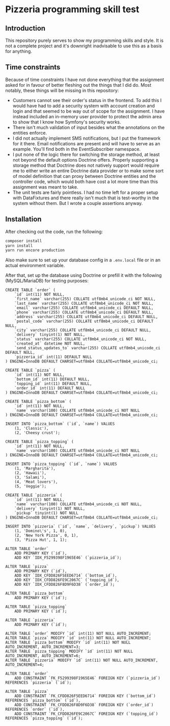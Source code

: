 # Pizzeria programming skill test

## Introduction

This repository purely serves to show my programming skills and style. It is not a complete project and
it's downright inadvisable to use this as a basis for anything.

## Time constraints

Because of time constraints I have not done everything that the assignment asked for in favour of better
fleshing out the things that I did do. Most notably, these things will be missing in this repository:

- Customers cannot see their order's status in the frontend. To add this I would have had to add a 
  security system with account creation and login and that seemed to be way out of scope for the
  assignment. I have instead included an in-memory user provider to protect the admin area to show
  that I know how Symfony's security works.
- There isn't much validation of input besides what the annotations on the entities enforce.
- I did not actually implement SMS notifications, but I put the framework for it there. Email notifications
  are present and will have to serve as an example. You'll find both in the EventSubscriber namespace.
- I put none of the logic there for switching the storage method, at least not beyond the default options
  Doctrine offers. Properly supporting a storage method that Doctrine does not natively support would
  require me to either write an entire Doctrine data provider or to make some sort of model definition that
  can proxy between Doctrine entities and the controller code, which would both have cost a lot more time
  than this assignment was meant to take.
- The unit tests are fairly pointless. I had no time left for a proper setup with DataFixtures and there
  really isn't much that is test-worthy in the system without them. But I wrote a couple assertions anyway.

## Installation
After checking out the code, run the following:

```bash
composer install
yarn install
yarn run encore production
```

Also make sure to set up your database config in a `.env.local` file or in an actual environment variable.

After that, set up the database using Doctrine or prefill it with the following (MySQL/MariaDB) for
testing purposes:

```mariadb
CREATE TABLE `order` (
    `id` int(11) NOT NULL,
    `first_name` varchar(255) COLLATE utf8mb4_unicode_ci NOT NULL,
    `last_name` varchar(255) COLLATE utf8mb4_unicode_ci NOT NULL,
    `email` varchar(255) COLLATE utf8mb4_unicode_ci DEFAULT NULL,
    `phone` varchar(255) COLLATE utf8mb4_unicode_ci DEFAULT NULL,
    `address` varchar(255) COLLATE utf8mb4_unicode_ci DEFAULT NULL,
    `postal_code` varchar(255) COLLATE utf8mb4_unicode_ci DEFAULT NULL,
    `city` varchar(255) COLLATE utf8mb4_unicode_ci DEFAULT NULL,
    `delivery` tinyint(1) NOT NULL,
    `status` varchar(255) COLLATE utf8mb4_unicode_ci NOT NULL,
    `created_at` datetime NOT NULL,
    `send_status_updates_to` varchar(255) COLLATE utf8mb4_unicode_ci DEFAULT NULL,
    `pizzeria_id` int(11) DEFAULT NULL
) ENGINE=InnoDB DEFAULT CHARSET=utf8mb4 COLLATE=utf8mb4_unicode_ci;

CREATE TABLE `pizza` (
    `id` int(11) NOT NULL,
    `bottom_id` int(11) DEFAULT NULL,
    `topping_id` int(11) DEFAULT NULL,
    `order_id` int(11) DEFAULT NULL
) ENGINE=InnoDB DEFAULT CHARSET=utf8mb4 COLLATE=utf8mb4_unicode_ci;

CREATE TABLE `pizza_bottom` (
    `id` int(11) NOT NULL,
    `name` varchar(100) COLLATE utf8mb4_unicode_ci NOT NULL
) ENGINE=InnoDB DEFAULT CHARSET=utf8mb4 COLLATE=utf8mb4_unicode_ci;

INSERT INTO `pizza_bottom` (`id`, `name`) VALUES
    (1, 'Classic'),
    (2, 'Cheesy crust');

CREATE TABLE `pizza_topping` (
    `id` int(11) NOT NULL,
    `name` varchar(100) COLLATE utf8mb4_unicode_ci NOT NULL
) ENGINE=InnoDB DEFAULT CHARSET=utf8mb4 COLLATE=utf8mb4_unicode_ci;

INSERT INTO `pizza_topping` (`id`, `name`) VALUES
    (1, 'Margharita'),
    (2, 'Hawaii'),
    (3, 'Salami'),
    (4, 'Meat lovers'),
    (5, 'Veggie');

CREATE TABLE `pizzeria` (
    `id` int(11) NOT NULL,
    `name` varchar(100) COLLATE utf8mb4_unicode_ci NOT NULL,
    `delivery` tinyint(1) NOT NULL,
    `pickup` tinyint(1) NOT NULL
) ENGINE=InnoDB DEFAULT CHARSET=utf8mb4 COLLATE=utf8mb4_unicode_ci;

INSERT INTO `pizzeria` (`id`, `name`, `delivery`, `pickup`) VALUES
    (1, 'Domino\'s', 1, 0),
    (2, 'New York Pizza', 0, 1),
    (3, 'Pizza Hut', 1, 1);

ALTER TABLE `order`
    ADD PRIMARY KEY (`id`),
    ADD KEY `IDX_F5299398F1965E46` (`pizzeria_id`);

ALTER TABLE `pizza`
    ADD PRIMARY KEY (`id`),
    ADD KEY `IDX_CFDD826F5EED6714` (`bottom_id`),
    ADD KEY `IDX_CFDD826FE9C2067C` (`topping_id`),
    ADD KEY `IDX_CFDD826F8D9F6D38` (`order_id`);

ALTER TABLE `pizza_bottom`
    ADD PRIMARY KEY (`id`);

ALTER TABLE `pizza_topping`
    ADD PRIMARY KEY (`id`);

ALTER TABLE `pizzeria`
    ADD PRIMARY KEY (`id`);

ALTER TABLE `order` MODIFY `id` int(11) NOT NULL AUTO_INCREMENT;
ALTER TABLE `pizza` MODIFY `id` int(11) NOT NULL AUTO_INCREMENT;
ALTER TABLE `pizza_bottom` MODIFY `id` int(11) NOT NULL AUTO_INCREMENT, AUTO_INCREMENT=3;
ALTER TABLE `pizza_topping` MODIFY `id` int(11) NOT NULL AUTO_INCREMENT, AUTO_INCREMENT=6;
ALTER TABLE `pizzeria` MODIFY `id` int(11) NOT NULL AUTO_INCREMENT, AUTO_INCREMENT=4;

ALTER TABLE `order`
    ADD CONSTRAINT `FK_F5299398F1965E46` FOREIGN KEY (`pizzeria_id`) REFERENCES `pizzeria` (`id`);

ALTER TABLE `pizza`
    ADD CONSTRAINT `FK_CFDD826F5EED6714` FOREIGN KEY (`bottom_id`) REFERENCES `pizza_bottom` (`id`),
    ADD CONSTRAINT `FK_CFDD826F8D9F6D38` FOREIGN KEY (`order_id`) REFERENCES `order` (`id`),
    ADD CONSTRAINT `FK_CFDD826FE9C2067C` FOREIGN KEY (`topping_id`) REFERENCES `pizza_topping` (`id`);
```